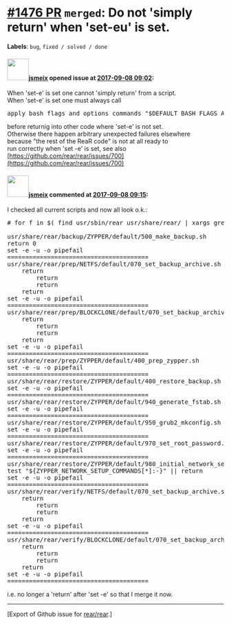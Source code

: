 [\#1476 PR](https://github.com/rear/rear/pull/1476) `merged`: Do not 'simply return' when 'set-eu' is set.
==========================================================================================================

**Labels**: `bug`, `fixed / solved / done`

#### <img src="https://avatars.githubusercontent.com/u/1788608?u=925fc54e2ce01551392622446ece427f51e2f0ce&v=4" width="50">[jsmeix](https://github.com/jsmeix) opened issue at [2017-09-08 09:02](https://github.com/rear/rear/pull/1476):

When 'set-e' is set one cannot 'simply return' from a script.  
When 'set-e' is set one must always call

<pre>
apply_bash_flags_and_options_commands "$DEFAULT_BASH_FLAGS_AND_OPTIONS_COMMANDS"
</pre>

before returnig into other code where 'set-e' is not set.  
Otherwise there happen arbitrary unexpected failures elsewhere  
because "the rest of the ReaR code" is not at all ready to  
run correctly when 'set -e' is set, see also  
[https://github.com/rear/rear/issues/700](https://github.com/rear/rear/issues/700)

#### <img src="https://avatars.githubusercontent.com/u/1788608?u=925fc54e2ce01551392622446ece427f51e2f0ce&v=4" width="50">[jsmeix](https://github.com/jsmeix) commented at [2017-09-08 09:15](https://github.com/rear/rear/pull/1476#issuecomment-328049946):

I checked all current scripts and now all look o.k.:

<pre>
# for f in $( find usr/sbin/rear usr/share/rear/ | xargs grep -l 'set -e -u' ) ; do echo $f ; egrep 'set -e -u|return' $f ; echo ======================================= ; done

usr/share/rear/backup/ZYPPER/default/500_make_backup.sh
return 0
set -e -u -o pipefail
=======================================
usr/share/rear/prep/NETFS/default/070_set_backup_archive.sh
    return
        return
        return
    return
set -e -u -o pipefail
=======================================
usr/share/rear/prep/BLOCKCLONE/default/070_set_backup_archive.sh
    return
        return
        return
    return
set -e -u -o pipefail
=======================================
usr/share/rear/prep/ZYPPER/default/400_prep_zypper.sh
set -e -u -o pipefail
=======================================
usr/share/rear/restore/ZYPPER/default/400_restore_backup.sh
set -e -u -o pipefail
=======================================
usr/share/rear/restore/ZYPPER/default/940_generate_fstab.sh
set -e -u -o pipefail
=======================================
usr/share/rear/restore/ZYPPER/default/950_grub2_mkconfig.sh
set -e -u -o pipefail
=======================================
usr/share/rear/restore/ZYPPER/default/970_set_root_password.sh
set -e -u -o pipefail
=======================================
usr/share/rear/restore/ZYPPER/default/980_initial_network_setup.sh
test "${ZYPPER_NETWORK_SETUP_COMMANDS[*]:-}" || return
set -e -u -o pipefail
=======================================
usr/share/rear/verify/NETFS/default/070_set_backup_archive.sh
    return
        return
        return
    return
set -e -u -o pipefail
=======================================
usr/share/rear/verify/BLOCKCLONE/default/070_set_backup_archive.sh
    return
        return
        return
    return
set -e -u -o pipefail
=======================================
</pre>

i.e. no longer a 'return' after 'set -e' so that I merge it now.

------------------------------------------------------------------------

\[Export of Github issue for
[rear/rear](https://github.com/rear/rear).\]
